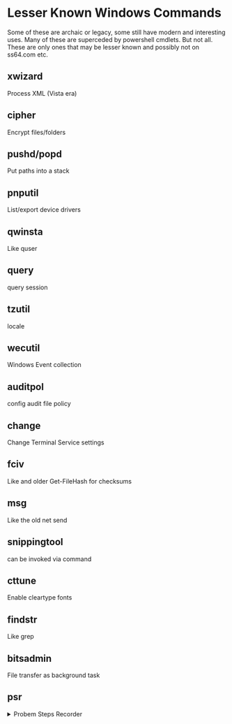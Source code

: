 # Lesser Known Windows Commands

Some of these are archaic or legacy, some still have modern and interesting uses.
Many of these are superceded by powershell cmdlets. But not all. These are only
ones that may be lesser known and possibly not on ss64.com etc. 

## xwizard
Process XML  (Vista era)

## cipher
Encrypt files/folders

## pushd/popd
Put paths into a stack

## pnputil
List/export device drivers

## qwinsta
Like quser

## query
query session 

## tzutil
locale

## wecutil
Windows Event collection

## auditpol
config audit file policy

## change
Change Terminal Service settings

## fciv
Like and older Get-FileHash for checksums

## msg
Like the old net send

## snippingtool
can be invoked via command

## cttune
Enable cleartype fonts

## findstr
Like grep

## bitsadmin
File transfer as background task

## psr
<details>
<summary> Probem Steps Recorder </summary>

```cmd
psr.exe [/start |/stop][/output ] [/sc (0|1)] [/maxsc ]
    [/sketch (0|1)] [/slides (0|1)] [/gui (o|1)]
    [/arcetl (0|1)] [/arcxml (0|1)] [/arcmht (0|1)]
    [/stopevent ] [/maxlogsize ] [/recordpid ]

/start         :Start Recording. (Outputpath flag SHOULD be specified)
/stop          :Stop Recording.
/sc            :Capture screenshots for recorded steps.
/maxsc         :Maximum number of recent screen captures.
/maxlogsize    :Maximum log file size (in MB) before wrapping occurs.
/gui           :Display control GUI.
/arcetl        :Include raw ETW file in archive output.
/arcxml        :Include MHT file in archive output.
/recordpid     :Record all actions associated with given PID.
/sketch        :Sketch UI if no screenshot was saved.
/slides        :Create slide show HTML pages.
/output        :Store output of record session in given path.
/stopevent     :Event to signal after output files are generated.

PSR Usage Examples:

psr.exe
psr.exe /start /output fullfilepath.zip /sc1 /gui 0 /record 
    /stopevent  /arcetl 1

psr.exe /start /output fullfilepath.xml /gui 0 /recordpid 
    /stopevent 

psr.exe /start /output fullfilepath.xml /gui 0 /sc 1 /maxsc 
    /maxlogsize  /stopevent 

psr.exe /stop

Notes:
1.    Output path should include a directory path (e.g. '.\file.xml').
2.    Output file can either be a ZIP file or XML file
3.    Can't specify /arcxml /arcetl /arcmht /sc etc. if output is not a ZIP file.

```
</details>
